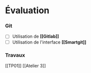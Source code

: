 # Évaluation
### Git
- [ ] Utilisation de **[[Gitlab]]**
- [ ] Utilisation de l'interface **[[Smartgit]]**
### Travaux
[[TP01]]
[[Atelier 3]]

